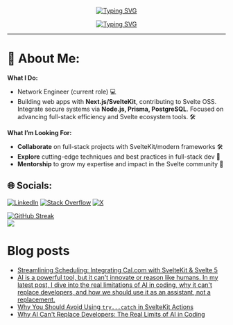 
<p align="center">
 <a href="https://git.io/typing-svg"><img src="https://readme-typing-svg.demolab.com?font=JetBrains+Mono&weight=500&size=21&duration=3000&pause=2000&color=FFD700&background=1E1E1E00&center=true&vCenter=true&repeat=false&width=435&height=80&lines=I'm+Michael" alt="Typing SVG" /></a>
</p>
<p align="center">
<a href="https://git.io/typing-svg"><img src="https://readme-typing-svg.demolab.com?font=JetBrains+Mono&weight=500&size=21&duration=3000&pause=2000&color=FFD700&background=1E1E1E00&center=true&vCenter=true&random=true&width=435&height=80&lines=Who+knew+coding+could+be+this+fun%3F;Ideas+into+code%2C+commit+by+commit!" alt="Typing SVG" /></a>
</p>

---

# 💫 About Me:<br>
<!-- 
**Who I Am:**

I'm a full-stack dev with a knack for networking. Love building awesome web apps and contributing to open source, especially in the Svelte ecosystem.

**What I Do:**

* Network Engineer (current role) 💻
* Full-stack developer with expertise in integrating backend and frontend tools, particularly using frameworks like Next.js and SvelteKit. 🔗

**What I've Achieved:**

* Successfully integrated backend tools (like Node.js) with frontend projects, ensuring seamless functionality and user experience. 🔗 🔨
* Implemented secure authentication and robust database functionalities using Prisma, PostgreSQL, and SQL in various web applications. 🔒 🛢️
* Contributed to the Svelte ecosystem by building and maintaining tools and libraries that enhance the SvelteKit experience. 🛠️

**What I'm Learning:**

* Continuing to explore advanced full-stack development concepts and best practices to deliver innovative solutions. 📈
* Delving deeper into the Svelte ecosystem to build more efficient and impactful web applications. 🌱
-->

<!-- 
 I'm a full-stack developer and network engineer who builds awesome web apps and contributes to open source—especially within the Svelte ecosystem. I integrate robust backends (using Node.js, Prisma, PostgreSQL, and SQL) with sleek frontends in SvelteKit and Next.js, while continually learning advanced full-stack techniques to craft innovative digital experiences.
-->
**What I Do:**

* Network Engineer (current role) 💻
* Building web apps with **Next.js/SvelteKit**, contributing to Svelte OSS. Integrate secure systems via **Node.js, Prisma, PostgreSQL**. Focused on advancing full-stack efficiency and Svelte ecosystem tools. 🛠️


<!-- 
#### **🚀 Personal Projects**:
 [Svelte-MiniApps](https://github.com/Michael-Obele/Svelte-MiniApps) • [Random-Quote-Gen-v3.0](https://github.com/Michael-Obele/Random-Quote-Gen-v3.0) • [libernotarum](https://github.com/Michael-Obele/libernotarum) 


#### **🤝 Open Source Contributions**:
[json-schema-org](https://github.com/json-schema-org/website) • [supabase](https://github.com/supabase/supabase) • [shadcn-svelte](https://github.com/huntabyte/shadcn-svelte) • [localsend/website](https://github.com/localsend/website)

-->

**What I’m Looking For:**  
- **Collaborate** on full-stack projects with SvelteKit/modern frameworks 🛠️  
- **Explore** cutting-edge techniques and best practices in full-stack dev 📘  
- **Mentorship** to grow my expertise and impact in the Svelte community 🌱  






## 🌐 Socials:
[![LinkedIn](https://img.shields.io/badge/LinkedIn-%230077B5.svg?logo=linkedin&logoColor=white)](https://www.linkedin.com/in/michael-amachree-263841325/) [![Stack Overflow](https://img.shields.io/badge/-Stackoverflow-FE7A16?logo=stack-overflow&logoColor=white)](https://stackoverflow.com/users/14478792) [![X](https://img.shields.io/badge/X-black.svg?logo=X&logoColor=white)](https://x.com/Dev_Obele) 

<!--

# 💻 Tech Stack:
![Wireguard](https://img.shields.io/badge/wireguard-%2388171A.svg?style=for-the-badge&logo=wireguard&logoColor=white)  ![SQLite](https://img.shields.io/badge/sqlite-%2307405e.svg?style=for-the-badge&logo=sqlite&logoColor=white) ![Supabase](https://img.shields.io/badge/Supabase-3ECF8E?style=for-the-badge&logo=supabase&logoColor=white) ![Postgres](https://img.shields.io/badge/postgres-%23316192.svg?style=for-the-badge&logo=postgresql&logoColor=white) ![Bootstrap](https://img.shields.io/badge/bootstrap-%238511FA.svg?style=for-the-badge&logo=bootstrap&logoColor=white)  ![Bun](https://img.shields.io/badge/Bun-%23000000.svg?style=for-the-badge&logo=bun&logoColor=white)  ![jQuery](https://img.shields.io/badge/jquery-%230769AD.svg?style=for-the-badge&logo=jquery&logoColor=white) ![NPM](https://img.shields.io/badge/NPM-%23CB3837.svg?style=for-the-badge&logo=npm&logoColor=white) ![Next JS](https://img.shields.io/badge/Next-black?style=for-the-badge&logo=next.js&logoColor=white) ![NodeJS](https://img.shields.io/badge/node.js-6DA55F?style=for-the-badge&logo=node.js&logoColor=white) ![PNPM](https://img.shields.io/badge/pnpm-%234a4a4a.svg?style=for-the-badge&logo=pnpm&logoColor=f69220) ![React](https://img.shields.io/badge/react-%2320232a.svg?style=for-the-badge&logo=react&logoColor=%2361DAFB)  ![Svelte](https://img.shields.io/badge/svelte-%23f1413d.svg?style=for-the-badge&logo=svelte&logoColor=white) ![TailwindCSS](https://img.shields.io/badge/tailwindcss-%2338B2AC.svg?style=for-the-badge&logo=tailwind-css&logoColor=white) ![Vite](https://img.shields.io/badge/vite-%23646CFF.svg?style=for-the-badge&logo=vite&logoColor=white) ![Netlify](https://img.shields.io/badge/netlify-%23000000.svg?style=for-the-badge&logo=netlify&logoColor=#00C7B7) ![Vercel](https://img.shields.io/badge/vercel-%23000000.svg?style=for-the-badge&logo=vercel&logoColor=white) ![CSS3](https://img.shields.io/badge/css3-%231572B6.svg?style=for-the-badge&logo=css3&logoColor=white) ![Fortran](https://img.shields.io/badge/Fortran-%23734F96.svg?style=for-the-badge&logo=fortran&logoColor=white) ![Figma](https://img.shields.io/badge/figma-%23F24E1E.svg?style=for-the-badge&logo=figma&logoColor=white) ![Rust](https://img.shields.io/badge/rust-%23000000.svg?style=for-the-badge&logo=rust&logoColor=white) ![Tauri](https://img.shields.io/badge/tauri-%2324C8DB.svg?style=for-the-badge&logo=tauri&logoColor=%23FFFFFF) ![SvelteKit](https://img.shields.io/badge/sveltekit-%23ff3e00.svg?style=for-the-badge&logo=svelte&logoColor=white)


-->

[![GitHub Streak](https://github-readme-streak-stats-nine-alpha.vercel.app?user=Michael-obele&theme=highcontrast)](https://git.io/streak-stats)<br/>
![](https://github-readme-stats.vercel.app/api/top-langs/?username=Michael-Obele&theme=dark&hide_border=false&include_all_commits=true&count_private=true&layout=compact)


<!-- 
### ✍️ Random Dev Quote
![](https://quotes-github-readme.vercel.app/api?type=horizontal&theme=merko)
-->

<!-- Proudly created with GPRM ( https://gprm.itsvg.in ) -->

# Blog posts

<!-- BLOG-POST-LIST:START -->
- [Streamlining Scheduling: Integrating Cal.com with SvelteKit &amp; Svelte 5](https://dev.to/dev_michael/streamlining-scheduling-integrating-calcom-with-sveltekit-svelte-5-bi2)
- [AI is a powerful tool, but it can&#39;t innovate or reason like humans. In my latest post, I dive into the real limitations of AI in coding, why it can&#39;t replace developers, and how we should use it as an assistant, not a replacement.](https://dev.to/dev_michael/ai-is-a-powerful-tool-but-it-cant-innovate-or-reason-like-humans-in-my-latest-post-i-dive-into-3p46)
- [Why You Should Avoid Using `try...catch` in SvelteKit Actions](https://dev.to/dev_michael/why-you-should-avoid-using-trycatch-in-sveltekit-actions-3dia)
- [Why AI Can&#39;t Replace Developers: The Real Limits of AI in Coding](https://dev.to/dev_michael/why-ai-cant-replace-developers-the-real-limits-of-ai-in-coding-alf)
<!-- BLOG-POST-LIST:END -->
